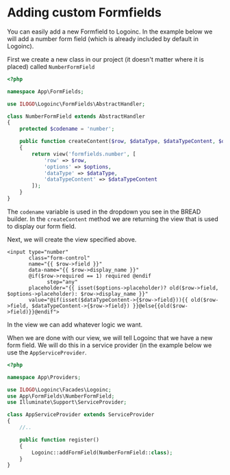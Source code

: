 # Adding custom Formfields

You can easily add a new Formfield to Logoinc. In the example below we will add a number form field \(which is already included by default in Logoinc\).

First we create a new class in our project \(it doesn't matter where it is placed\) called `NumberFormField`

```php
<?php

namespace App\FormFields;

use ILOGO\Logoinc\FormFields\AbstractHandler;

class NumberFormField extends AbstractHandler
{
    protected $codename = 'number';

    public function createContent($row, $dataType, $dataTypeContent, $options)
    {
        return view('formfields.number', [
            'row' => $row,
            'options' => $options,
            'dataType' => $dataType,
            'dataTypeContent' => $dataTypeContent
        ]);
    }
}
```

The `codename` variable is used in the dropdown you see in the BREAD builder. In the `createContent` method we are returning the view that is used to display our form field.

Next, we will create the view specified above.

```markup
<input type="number"
       class="form-control"
       name="{{ $row->field }}"
       data-name="{{ $row->display_name }}"
       @if($row->required == 1) required @endif
             step="any"
       placeholder="{{ isset($options->placeholder)? old($row->field, $options->placeholder): $row->display_name }}"
       value="@if(isset($dataTypeContent->{$row->field})){{ old($row->field, $dataTypeContent->{$row->field}) }}@else{{old($row->field)}}@endif">
```

In the view we can add whatever logic we want.

When we are done with our view, we will tell Logoinc that we have a new form field. We will do this in a service provider \(in the example below we use the `AppServiceProvider`.

```php
<?php

namespace App\Providers;

use ILOGO\Logoinc\Facades\Logoinc;
use App\FormFields\NumberFormField;
use Illuminate\Support\ServiceProvider;

class AppServiceProvider extends ServiceProvider
{
    //..

    public function register()
    {
        Logoinc::addFormField(NumberFormField::class);
    }
}
```

